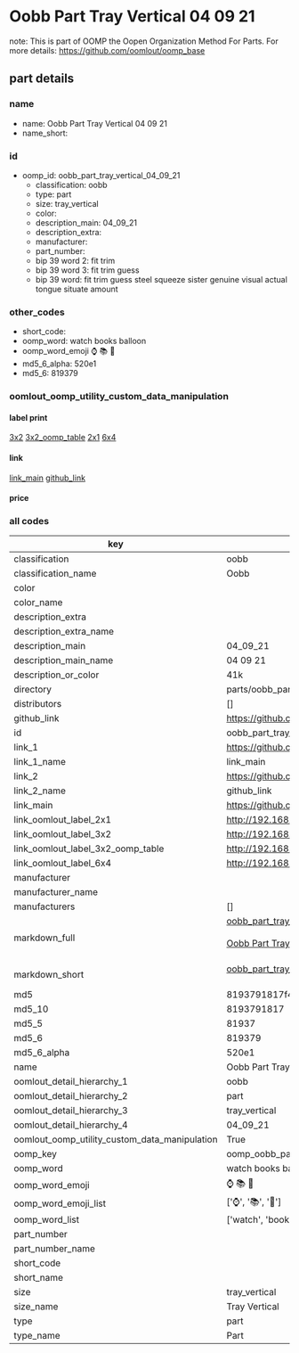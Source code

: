 # Oobb Part Tray Vertical 04 09 21  

note: This is part of OOMP the Oopen Organization Method For Parts. For more details: https://github.com/oomlout/oomp_base

##  part details





### name
* name: Oobb Part Tray Vertical 04 09 21
* name_short: 
### id
* oomp_id: oobb_part_tray_vertical_04_09_21
  * classification: oobb
  * type: part
  * size: tray_vertical
  * color: 
  * description_main: 04_09_21
  * description_extra: 
  * manufacturer: 
  * part_number: 
  * bip 39 word 2: fit trim
  * bip 39 word 3: fit trim guess
  * bip 39 word: fit trim guess steel squeeze sister genuine visual actual tongue situate amount

### other_codes
* short_code: 
* oomp_word: watch books balloon
* oomp_word_emoji :watch: :books: :balloon:
* md5_6_alpha: 520e1
* md5_6: 819379






### oomlout_oomp_utility_custom_data_manipulation
#### label print
[3x2](http://192.168.1.245:1112/?label=oomp%20520e1)
[3x2_oomp_table](http://192.168.1.107:1112/?label=oomp%20520e1)
[2x1](http://192.168.1.242:1112/?label=oomp%20520e1)
[6x4](http://192.168.1.55:1112/?label=oomp%20520e1)    

#### link

[link_main](https://github.com/oomlout/oomlout_oomp_current_version_messy/tree/main/parts/oobb_part_tray_vertical_04_09_21) [github_link](https://github.com/oomlout/oomlout_oomp_part_src/tree/main/parts/oobb_part_tray_vertical_04_09_21)                             

#### price







### all codes 
| key | value |  
| --- | --- |  
| classification | oobb |  
| classification_name | Oobb |  
| color |  |  
| color_name |  |  
| description_extra |  |  
| description_extra_name |  |  
| description_main | 04_09_21 |  
| description_main_name | 04 09 21 |  
| description_or_color | 41k |  
| directory | parts/oobb_part_tray_vertical_04_09_21 |  
| distributors | [] |  
| github_link | https://github.com/oomlout/oomlout_oomp_part_src/tree/main/parts/oobb_part_tray_vertical_04_09_21 |  
| id | oobb_part_tray_vertical_04_09_21 |  
| link_1 | https://github.com/oomlout/oomlout_oomp_current_version_messy/tree/main/parts/oobb_part_tray_vertical_04_09_21 |  
| link_1_name | link_main |  
| link_2 | https://github.com/oomlout/oomlout_oomp_part_src/tree/main/parts/oobb_part_tray_vertical_04_09_21 |  
| link_2_name | github_link |  
| link_main | https://github.com/oomlout/oomlout_oomp_current_version_messy/tree/main/parts/oobb_part_tray_vertical_04_09_21 |  
| link_oomlout_label_2x1 | http://192.168.1.242:1112/?label=oomp%20520e1 |  
| link_oomlout_label_3x2 | http://192.168.1.245:1112/?label=oomp%20520e1 |  
| link_oomlout_label_3x2_oomp_table | http://192.168.1.107:1112/?label=oomp%20520e1 |  
| link_oomlout_label_6x4 | http://192.168.1.55:1112/?label=oomp%20520e1 |  
| manufacturer |  |  
| manufacturer_name |  |  
| manufacturers | [] |  
| markdown_full | [oobb_part_tray_vertical_04_09_21](https://github.com/oomlout/oomlout_oomp_current_version_messy/tree/main/parts/oobb_part_tray_vertical_04_09_21)<br>[](https://github.com/oomlout/oomlout_oomp_current_version_messy/tree/main/parts/oobb_part_tray_vertical_04_09_21)<br>[Oobb Part Tray Vertical 04 09 21](https://github.com/oomlout/oomlout_oomp_current_version_messy/tree/main/parts/oobb_part_tray_vertical_04_09_21)<br><br> |  
| markdown_short | [oobb_part_tray_vertical_04_09_21](https://github.com/oomlout/oomlout_oomp_current_version_messy/tree/main/parts/oobb_part_tray_vertical_04_09_21)<br><br> |  
| md5 | 8193791817f4ec2b2669cd52cefa2abe |  
| md5_10 | 8193791817 |  
| md5_5 | 81937 |  
| md5_6 | 819379 |  
| md5_6_alpha | 520e1 |  
| name | Oobb Part Tray Vertical 04 09 21 |  
| oomlout_detail_hierarchy_1 | oobb |  
| oomlout_detail_hierarchy_2 | part |  
| oomlout_detail_hierarchy_3 | tray_vertical |  
| oomlout_detail_hierarchy_4 | 04_09_21 |  
| oomlout_oomp_utility_custom_data_manipulation | True |  
| oomp_key | oomp_oobb_part_tray_vertical_04_09_21 |  
| oomp_word | watch books balloon |  
| oomp_word_emoji | :watch: :books: :balloon: |  
| oomp_word_emoji_list | [':watch:', ':books:', ':balloon:'] |  
| oomp_word_list | ['watch', 'books', 'balloon'] |  
| part_number |  |  
| part_number_name |  |  
| short_code |  |  
| short_name |  |  
| size | tray_vertical |  
| size_name | Tray Vertical |  
| type | part |  
| type_name | Part |  
